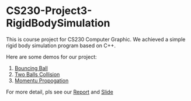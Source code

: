 # CS230-Project3-RigidBodySimulation

This is course project for CS230 Computer Graphic. We achieved a simple rigid body simulation program based on C++. 

Here are some demos for our project:

1. [Bouncing Ball](https://drive.google.com/file/d/1yIroiI5QjhaO5aoIZqXkINaB7uK08dIU/view?usp=sharing)
2. [Two Balls Collision](https://drive.google.com/file/d/15RL35jC4QLssXMn1OcCSIdrBmL1tNR6I/view?usp=sharing)
3. [Momentu Propogation](https://drive.google.com/file/d/1zjX9KrDtaUTrH3RLO_5xdbVWJhPTvaAF/view?usp=sharing)

For more detail, pls see our [Report](docs/Report.pdf) and [Slide](docs/Slides.pdf)


